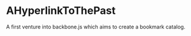 AHyperlinkToThePast
===================

A first venture into backbone.js which aims to create a bookmark catalog.
